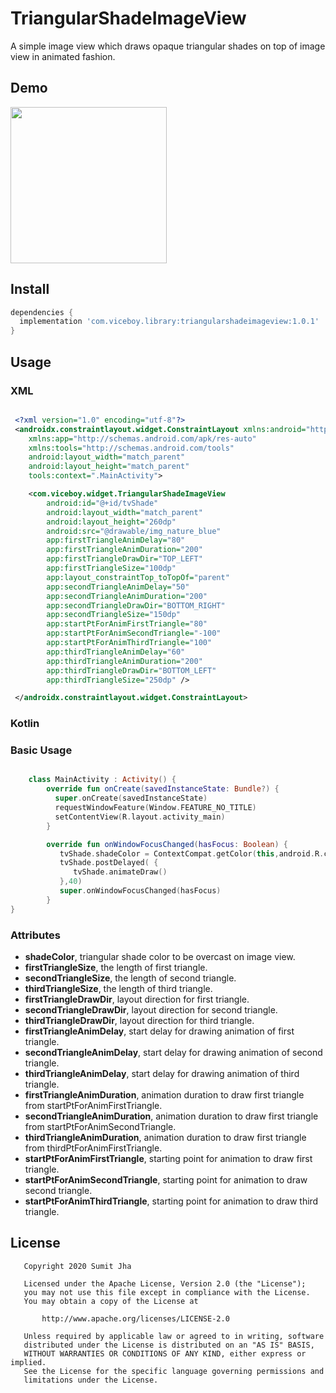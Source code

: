 # TriangularShadeImageView
A simple image view which draws opaque triangular shades on top of image view in animated fashion.


## Demo
<p float="left">
  <img src="demo/gif_triangular.gif" width="250" />
</p>


## Install
```gradle
dependencies {
  implementation 'com.viceboy.library:triangularshadeimageview:1.0.1'
}
```


## Usage

### XML

```xml

 <?xml version="1.0" encoding="utf-8"?>
 <androidx.constraintlayout.widget.ConstraintLayout xmlns:android="http://schemas.android.com/apk/res/android"
    xmlns:app="http://schemas.android.com/apk/res-auto"
    xmlns:tools="http://schemas.android.com/tools"
    android:layout_width="match_parent"
    android:layout_height="match_parent"
    tools:context=".MainActivity">

    <com.viceboy.widget.TriangularShadeImageView
        android:id="@+id/tvShade"
        android:layout_width="match_parent"
        android:layout_height="260dp"
        android:src="@drawable/img_nature_blue"
        app:firstTriangleAnimDelay="80"
        app:firstTriangleAnimDuration="200"
        app:firstTriangleDrawDir="TOP_LEFT"
        app:firstTriangleSize="100dp"
        app:layout_constraintTop_toTopOf="parent"
        app:secondTriangleAnimDelay="50"
        app:secondTriangleAnimDuration="200"
        app:secondTriangleDrawDir="BOTTOM_RIGHT"
        app:secondTriangleSize="150dp"
        app:startPtForAnimFirstTriangle="80"
        app:startPtForAnimSecondTriangle="-100"
        app:startPtForAnimThirdTriangle="100"
        app:thirdTriangleAnimDelay="60"
        app:thirdTriangleAnimDuration="200"
        app:thirdTriangleDrawDir="BOTTOM_LEFT"
        app:thirdTriangleSize="250dp" />

 </androidx.constraintlayout.widget.ConstraintLayout>

```


### Kotlin

### Basic Usage
```kotlin

    class MainActivity : Activity() {
        override fun onCreate(savedInstanceState: Bundle?) {
          super.onCreate(savedInstanceState)
          requestWindowFeature(Window.FEATURE_NO_TITLE)
          setContentView(R.layout.activity_main)
        }

        override fun onWindowFocusChanged(hasFocus: Boolean) {
           tvShade.shadeColor = ContextCompat.getColor(this,android.R.color.holo_orange_light)
           tvShade.postDelayed( {
              tvShade.animateDraw()
           },40)
           super.onWindowFocusChanged(hasFocus)
        }
}
```

### Attributes

* **shadeColor**, triangular shade color to be overcast on image view.
* **firstTriangleSize**, the length of first triangle.
* **secondTriangleSize**, the length of second triangle.
* **thirdTriangleSize**, the length of third triangle.
* **firstTriangleDrawDir**, layout direction for first triangle.
* **secondTriangleDrawDir**, layout direction for second triangle.
* **thirdTriangleDrawDir**, layout direction for third triangle.
* **firstTriangleAnimDelay**, start delay for drawing animation of first triangle.
* **secondTriangleAnimDelay**, start delay for drawing animation of second triangle.
* **thirdTriangleAnimDelay**, start delay for drawing animation of third triangle.
* **firstTriangleAnimDuration**, animation duration to draw first triangle from startPtForAnimFirstTriangle.
* **secondTriangleAnimDuration**, animation duration to draw first triangle from startPtForAnimSecondTriangle.
* **thirdTriangleAnimDuration**, animation duration to draw first triangle from thirdPtForAnimFirstTriangle.
* **startPtForAnimFirstTriangle**, starting point for animation to draw first triangle.
* **startPtForAnimSecondTriangle**, starting point for animation to draw second triangle.
* **startPtForAnimThirdTriangle**, starting point for animation to draw third triangle.


## License

```
   Copyright 2020 Sumit Jha

   Licensed under the Apache License, Version 2.0 (the "License");
   you may not use this file except in compliance with the License.
   You may obtain a copy of the License at

       http://www.apache.org/licenses/LICENSE-2.0

   Unless required by applicable law or agreed to in writing, software
   distributed under the License is distributed on an "AS IS" BASIS,
   WITHOUT WARRANTIES OR CONDITIONS OF ANY KIND, either express or implied.
   See the License for the specific language governing permissions and
   limitations under the License.
```

